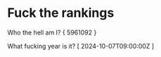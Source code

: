 # Fuck the rankings

Who the hell am I?
{ 5961092 }

What fucking year is it?
[ 2024-10-07T09:00:00Z ]
